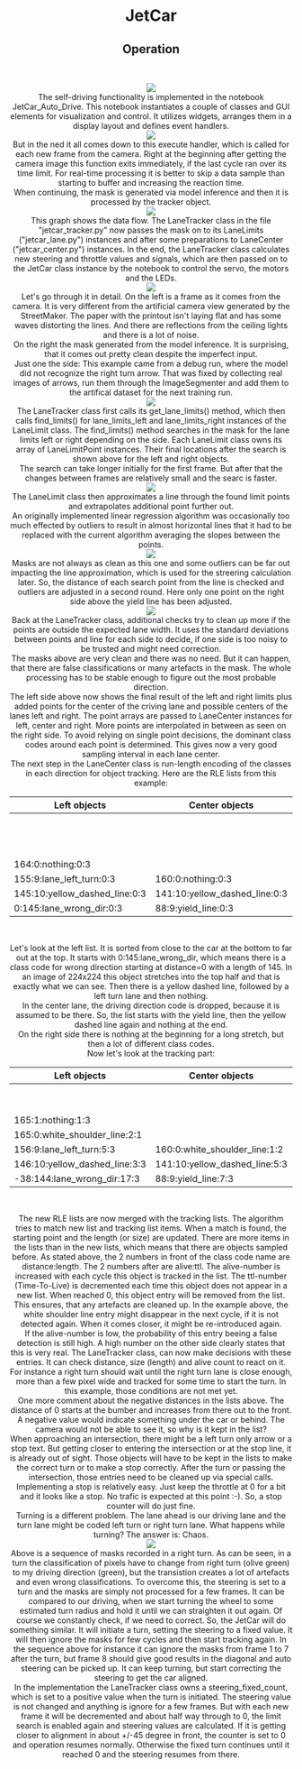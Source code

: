 <h1 style="text-align: center;">JetCar</h1>
<h2 style="text-align: center;">Operation</h2>
<br>
<p style="text-align: center;">
<img src="assets/images/operation/01-notebook.jpg"/><br>
The self-driving functionality is implemented in the notebook JetCar_Auto_Drive. This notebook instantiates a couple of classes and GUI elements for visualization and control.
It utilizes widgets, arranges them in a display layout and defines event handlers.
<br>
<img src="assets/images/operation/02-execute.jpg"/><br>
But in the ned it all comes down to this execute handler, which is called for each new frame from the camera. Right at the beginning after getting the camera image this function exits immediately, if the last cycle ran over its time limit. For real-time processing it is better to skip a data sample than starting to buffer and increasing the reaction time.<br>
When continuing, the mask is generated via model inference and then it is processed by the tracker object.
<br>
<img src="assets/images/operation/03-flow.png"/><br>
This graph shows the data flow. The LaneTracker class in the file "jetcar_tracker.py" now passes the mask on to its LaneLimits ("jetcar_lane.py") instances and after some preparations to LaneCenter ("jetcar_center.py") instances. In the end, the LaneTracker class calculates new steering and throttle values and signals, which are then passed on to the JetCar class instance by the notebook to control the servo, the motors and the LEDs.
<br>
<img src="assets/images/operation/04-img-mask.jpg"/><br>
Let's go through it in detail. On the left is a frame as it comes from the camera. It is very different from the artificial camera view generated by the StreetMaker. The paper with the printout isn't laying flat and has some waves distorting the lines. And there are reflections from the ceiling lights and there is a lot of noise.<br>On the right the mask generated from the model inference. It is surprising, that it comes out pretty clean despite the imperfect input. <br>Just one the side: This example came from a debug run, where the model did not recognize the right turn arrow. That was fixed by collecting real images of arrows, run them through the ImageSegmenter and add them to the artifical dataset for the next training run.
<br>
<img src="assets/images/operation/05-limits.jpg"/><br>
The LaneTracker class first calls its get_lane_limits() method, which then calls find_limits() for lane_limits_left and lane_limits_right instances of the LaneLimit class. The find_limits() method searches in the mask for the lane limits left or right depending on the side. Each LaneLimit class owns its array of LaneLimitPoint instances. Their final locations after the search is shown above for the left and right objects.<br>
The search can take longer initially for the first frame. But after that the changes between frames are relatively small and the searc is faster. 
<br>
<img src="assets/images/operation/06-line1.jpg"/><br>
The LaneLimit class then approximates a line through the found limit points and extrapolates additional point further out. <br>An originally implemented linear regression algorithm was occasionally too much effected by outliers to result in almost horizontal lines that it had to be replaced with the current algorithm averaging the slopes between the points.
<br>
<img src="assets/images/operation/07-corr.jpg"/><br>
Masks are not always as clean as this one and some outliers can be far out impacting the line approximation, which is used for the streering calculation later. So, the distance of each search point from the line is checked and outliers are adjusted in a second round. Here only one point on the right side above the yield line has been adjusted.
<br>
<img src="assets/images/operation/08-together.jpg"/><br>
Back at the LaneTracker class, additional checks try to clean up more if the points are outside the expected lane width. It uses the standard deviations between points and line for each side to decide, if one side is too noisy to be trusted and might need correction. <br>
The masks above are very clean and there was no need. But it can happen, that there are false classifications or many artefacts in the mask. The whole processing has to be stable enough to figure out the most probable direction.<br>
The left side above now shows the final result of the left and right limits plus added points for the center of the criving lane and possible centers of the lanes left and right. The point arrays are passed to LaneCenter instances for left, center and right. More points are interpolated in between as seen on the right side. To avoid relying on single point decisions, the dominant class codes around each point is determined. This gives now a very good sampling interval in each lane center.<br>
The next step in the LaneCenter class is run-length encoding of the classes in each direction for object tracking. Here are the RLE lists from this example:</p>

|         Left objects          |         Center objects        |         Right objects         |
|-------------------------------|-------------------------------|-------------------------------|
|                               |                               | 160:0:nothing:0:3             |
|                               |                               | 151:9:white_shoulder_line:0:3 |
|                               |                               | 141:10:lane_wrong_dir:0:3     |
| 164:0:nothing:0:3             |                               | 132:9:yellow_dashed_line:0:3  |
| 155:9:lane_left_turn:0:3      | 160:0:nothing:0:3             | 114:18:lane_right_turn:0:3    |
| 145:10:yellow_dashed_line:0:3 | 141:10:yellow_dashed_line:0:3 | 105:9:white_shoulder_line:0:3 |
| 0:145:lane_wrong_dir:0:3      | 88:9:yield_line:0:3           | 0:105:nothing:0:3             |
<br>
<p style="text-align: center;">
Let's look at the left list. It is sorted from close to the car at the bottom to far out at the top. It starts with 0:145:lane_wrong_dir, which means there is a class code for wrong direction starting at distance=0 with a length of 145. In an image of 224x224 this object stretches into the top half and that is exactly what we can see. Then there is a yellow dashed line, followed by a left turn lane and then nothing.<br>
In the center lane, the driving direction code is dropped, because it is assumed to be there. So, the list starts with the yield line, then the yellow dashed line again and nothing at the end.<br>
On the right side there is nothing at the beginning for a long stretch, but then a lot of different class codes.
<br>
Now let's look at the tracking part:</p>

|         Left objects          |         Center objects        |         Right objects         |
|-------------------------------|-------------------------------|-------------------------------|
|                               |                               | 160:0:nothing:2:3             |
|                               |                               | 151:9:white_shoulder_line:1:3 |
| 165:1:nothing:1:3             |                               | 141:10:lane_wrong_dir:2:3     |
| 165:0:white_shoulder_line:2:1 |                               | 132:9:yellow_dashed_line:2:3  |
| 156:9:lane_left_turn:5:3      | 160:0:white_shoulder_line:1:2 | 114:18:lane_right_turn:3:3    |
| 146:10:yellow_dashed_line:3:3 | 141:10:yellow_dashed_line:5:3 | 105:9:white_shoulder_line:2:3 |
| -38:144:lane_wrong_dir:17:3   | 88:9:yield_line:7:3           | -58:163:nothing:17:3          |
<br>
<p style="text-align: center;">
The new RLE lists are now merged with the tracking lists. The algorithm tries to match new list and tracking list items. When a match is found, the starting point and the length (or size) are updated. There are more items in the lists than in the new lists, which means that there are objects sampled before. As stated above, the 2 numbers in front of the class code name are distance:length. The 2 numbers after are alive:ttl. The alive-number is increased with each cycle this object is tracked in the list. The ttl-number (Time-To-Live) is decremented each time this object does not appear in a new list. When reached 0, this object entry will be removed from the list. This ensures, that any artefacts are cleaned up. In the example above, the white shoulder line entry might disappear in the next cycle, if it is not detected again. When it comes closer, it might be re-introduced again.<br>
If the alive-number is low, the probability of this entry beeing a false detection is still high. A high number on the other side clearly states that this is very real. The LaneTracker class, can now make decisions with these entries. It can check distance, size (length) and alive count to react on it. For instance a right turn should wait until the right turn lane is close enough, more than a few pixel wide and tracked for some time to start the turn. In this example, those conditions are not met yet.<br>
One more comment about the negative distances in the lists above. The distance of 0 starts at the bumber and increases from there out to the front. A negative value would indicate something under the car or behind. The camera would not be able to see it, so why is it kept in the list?<br>
When approaching an intersection, there might be a left turn only arrow or a stop text. But getting closer to entering the intersection or at the stop line, it is already out of sight. Those objects will have to be kept in the lists to make the correct turn or to make a stop correctly. After the turn or passing the intersection, those entries need to be cleaned up via special calls.<br>
Implementing a stop is relatively easy. Just keep the throttle at 0 for a bit and it looks like a stop. No trafic is expected at this point :-). So, a stop counter will do just fine.<br>
Turning is a different problem. The lane ahead is our driving lane and the turn lane might be coded left turn or right turn lane. What happens while turning? The answer is: Chaos.<br>
<img src="assets/images/operation/09-turn.jpg"/><br>
Above is a sequence of masks recorded in a right turn. As can be seen, in a turn the classification of pixels have to change from right turn (olive green) to my driving direction (green), but the transistion creates a lot of artefacts and even wrong classifications. To overcome this, the steering is set to a turn and the masks are simply not processed for a few frames. It can be compared to our driving, when we start turning the wheel to some estimated turn radius and hold it until we can straighten it out again. Of course we constantly check, if we need to correct. So, the JetCar will do something similar. It will initiate a turn, setting the steering to a fixed value. It will then ignore the masks for few cycles and then start tracking again. In the sequence above for instance it can ignore the masks from frame 1 to 7 after the turn, but frame 8 should give good results in the diagonal and auto steering can be picked up. It can keep turning, but start correcting the steering to get the car aligned.<br>
In the implementation the LaneTracker class owns a steering_fixed_count, which is set to a positive value when the turn is initiated. The steering value is not changed and anything is ignore for a few frames. But with each new frame it will be decremented and about half way through to 0, the limit search is enabled again and steering values are calculated. If it is getting closer to alignment in about +/-45 degree in front, the counter is set to 0 and operation resumes normally. Otherwise the fixed turn continues until it reached 0 and the steering resumes from there.
</p>